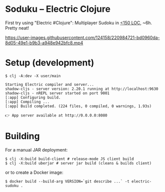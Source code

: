 # Soduku – Electric Clojure

First try using "Electric #Clojure":
Multiplayer Sudoku in [<150 LOC](https://github.com/s-ol/electric-sudoku/blob/main/src/app/sudoku.cljc), ~6h. Pretty neat!

https://user-images.githubusercontent.com/124158/220984721-bd0960da-8d05-49e1-b9b3-a948e942bfc8.mp4

# Setup (development)

```
$ clj -A:dev -X user/main

Starting Electric compiler and server...
shadow-cljs - server version: 2.20.1 running at http://localhost:9630
shadow-cljs - nREPL server started on port 9001
[:app] Configuring build.
[:app] Compiling ...
[:app] Build completed. (224 files, 0 compiled, 0 warnings, 1.93s)

👉 App server available at http://0.0.0.0:8080
```

# Building

For a manual JAR deployment:

```
$ clj -X:build build-client # release-mode JS client build
$ clj -X:build uberjar # server jar build (cleans & builds client)
```

or to create a Docker image:

```
$ docker build --build-arg VERSION=`git describe ...` -t electric-sudoku .
```
